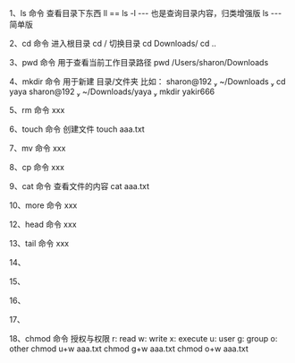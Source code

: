 1、ls 命令
查看目录下东西
ll  == ls -l   --- 也是查询目录内容，归类增强版
ls --- 简单版


2、cd 命令
进入根目录
cd /
切换目录
cd Downloads/
cd ..


3、pwd 命令
用于查看当前工作目录路径
pwd
/Users/sharon/Downloads


4、mkdir 命令
用于新建 目录/文件夹
比如：
sharon@192  ~/Downloads  cd yaya
sharon@192  ~/Downloads/yaya  mkdir yakir666


5、rm 命令
xxx


6、touch 命令
创建文件
touch aaa.txt


7、mv 命令
xxx


8、cp 命令
xxx


9、cat 命令
查看文件的内容
cat aaa.txt


10、more 命令
xxx


12、head 命令
xxx


13、tail 命令
xxx


14、


15、


16、


17、


18、chmod 命令
授权与权限 
r: read
w: write
x: execute
u: user
g: group
o: other
chmod u+w aaa.txt
chmod g+w aaa.txt
chmod o+w aaa.txt















